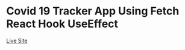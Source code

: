 # Covid 19 Tracker App Using Fetch React Hook UseEffect 

[Live Site](https://mubashar-covid-19-tracker-app.surge.sh/)


